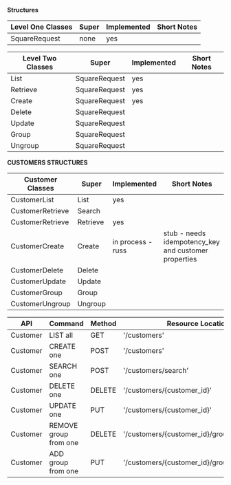 **Structures**

| Level One Classes | Super| Implemented|Short Notes
|---|---|---|---|
|SquareRequest| none |yes|

| Level Two Classes |Super| Implemented|Short Notes
|---|---|---|---|
|List | SquareRequest|yes
|Retrieve | SquareRequest|yes
|Create | SquareRequest|yes
|Delete | SquareRequest|
|Update | SquareRequest|
|Group | SquareRequest|
|Ungroup| SquareRequest|

**CUSTOMERS STRUCTURES**

| Customer Classes |Super| Implemented|Short Notes
|---|---|---|---|
|CustomerList|List|yes
|CustomerRetrieve|Search|
|CustomerRetrieve|Retrieve|yes
|CustomerCreate|Create|in process - russ|stub - needs idempotency_key and customer properties
|CustomerDelete|Delete|
|CustomerUpdate|Update|
|CustomerGroup|Group|
|CustomerUngroup|Ungroup|


| API | Command| Method | Resource Location | Class | 
|---|---|---|---|---|
|Customer| LIST all | GET| '/customers' | CustomerList |
|Customer| CREATE one| POST|'/customers'| CustomerCreate|
|Customer| SEARCH one | POST|'/customers/search' | CustomerRetrieve|
|Customer|DELETE one| DELETE |'/customers/{customer_id}' | |
|Customer|UPDATE one |PUT |'/customers/{customer_id}' | |
|Customer|REMOVE group from one |DELETE |'/customers/{customer_id}/groups/{group_id}' | |
|Customer|ADD group from one |PUT |'/customers/{customer_id}/groups/{group_id}' | |





